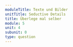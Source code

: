 ```yaml
---
moduleTitle: Texte und Bilder
unitTitle: Seductive Details
title: Überlege mal selber
module: 5
unit: 4
subunit: 0
type: question
---
```


<videomodeling answer="" question=""></videomodeling>

<!-- TODO: Noch einfügen -->

<!-- -	Question: Überlege dir einmal selbst, was stellst du dir unter Seductive Details vor? Male ein ein Beispiel auf ein Blatt papier
-	Answer: Seductive Details sind interestante, aber irrelevante Bilder, die nicht nötig sind, um ein Lernziel zu erreichen. Schau dir diesen Text an. Hier wird ein Neuron dargestellt. Sieht interessant aus, allerdings gibt es keine inhatliche Überschneidung des Bildes mit dem Inhalt des Textes.  -> Hier dann Bild zeigen -->
